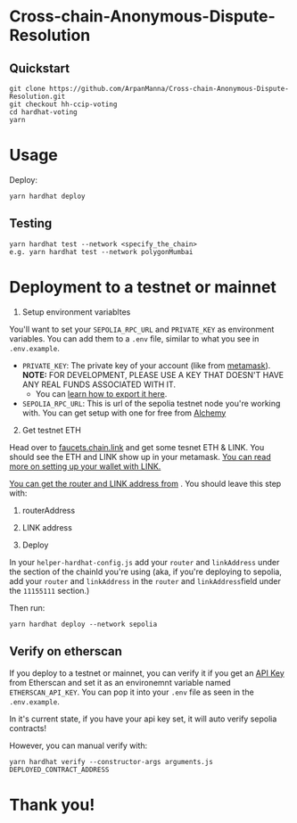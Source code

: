 # Cross-chain-Anonymous-Dispute-Resolution

## Quickstart

```
git clone https://github.com/ArpanManna/Cross-chain-Anonymous-Dispute-Resolution.git
git checkout hh-ccip-voting
cd hardhat-voting
yarn
```

# Usage

Deploy:

```
yarn hardhat deploy
```

## Testing

```
yarn hardhat test --network <specify_the_chain>
e.g. yarn hardhat test --network polygonMumbai
```

# Deployment to a testnet or mainnet

1. Setup environment variabltes

You'll want to set your `SEPOLIA_RPC_URL` and `PRIVATE_KEY` as environment variables. You can add them to a `.env` file, similar to what you see in `.env.example`.

- `PRIVATE_KEY`: The private key of your account (like from [metamask](https://metamask.io/)). **NOTE:** FOR DEVELOPMENT, PLEASE USE A KEY THAT DOESN'T HAVE ANY REAL FUNDS ASSOCIATED WITH IT.
  - You can [learn how to export it here](https://metamask.zendesk.com/hc/en-us/articles/360015289632-How-to-Export-an-Account-Private-Key).
- `SEPOLIA_RPC_URL`: This is url of the sepolia testnet node you're working with. You can get setup with one for free from [Alchemy](https://alchemy.com/?a=673c802981)

2. Get testnet ETH

Head over to [faucets.chain.link](https://faucets.chain.link/) and get some tesnet ETH & LINK. You should see the ETH and LINK show up in your metamask. [You can read more on setting up your wallet with LINK.](https://docs.chain.link/docs/deploy-your-first-contract/#install-and-fund-your-metamask-wallet)

[You can get the router and LINK address from](https://docs.chain.link/ccip/supported-networks/v1_2_0/testnet) . You should leave this step with:

1. routerAddress
2. LINK address

3. Deploy

In your `helper-hardhat-config.js` add your `router` and `linkAddress` under the section of the chainId you're using (aka, if you're deploying to sepolia, add your `router` and `linkAddress` in the `router` and `linkAddress`field under the `11155111` section.)

Then run:

```
yarn hardhat deploy --network sepolia
```

## Verify on etherscan

If you deploy to a testnet or mainnet, you can verify it if you get an [API Key](https://etherscan.io/myapikey) from Etherscan and set it as an environemnt variable named `ETHERSCAN_API_KEY`. You can pop it into your `.env` file as seen in the `.env.example`.

In it's current state, if you have your api key set, it will auto verify sepolia contracts!

However, you can manual verify with:

```
yarn hardhat verify --constructor-args arguments.js DEPLOYED_CONTRACT_ADDRESS
```

# Thank you!
